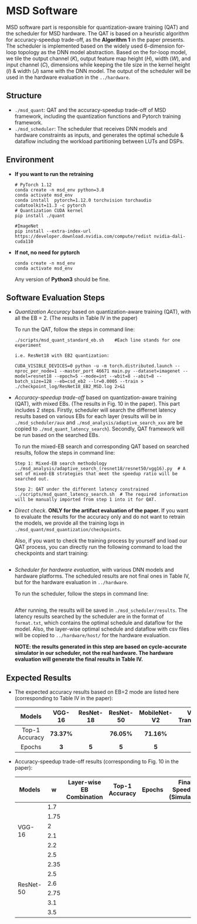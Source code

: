 # MSD Software
MSD software part is responsible for quantization-aware training (QAT) and the scheduler for MSD hardware. The QAT is based on a heuristic algorithm for accuracy-speedup trade-off, as the **Algorithm 1** in the paper presents. The scheduler is implemented based on the widely used 6-dimension for-loop topology as the DNN model abstraction. Based on the for-loop model, we tile the output channel ($K$), output feature map height ($H$), width ($W$), and input channel ($C$), dimensions while keeping the tile size in the kernel height ($I$) \& width ($J$) same with the DNN model. The output of the scheduler will be used in the hardware evaluation in the `../hardware`.

## Structure
* `./msd_quant`: QAT and the accuracy-speedup trade-off of MSD framework, including the quantization functions and Pytorch training framework.
* `./msd_scheduler`: The scheduler that receives DNN models and hardware constraints as inputs, and generates the optimal schedule & dataflow including the workload partitioning between LUTs and DSPs.

## Environment

- **If you want to run the retraining**

    ```
    # PyTorch 1.12
    conda create -n msd_env python=3.8 
    conda activate msd_env
    conda install  pytorch=1.12.0 torchvision torchaudio cudatoolkit=11.3 -c pytorch
    # Quantization CUDA kernel
    pip install ./quant

    #ImageNet
    pip install --extra-index-url https://developer.download.nvidia.com/compute/redist nvidia-dali-cuda110
    ```

- **If not, no need for pytorch**

    ```
    conda create -n msd_env
    conda activate msd_env
    ```

    Any version of **Python3** should be fine.

## Software Evaluation Steps
- *Quantization Accuracy* based on quantization-aware training (QAT), with all the EB = 2. (The results in Table IV in the paper)

    To run the QAT, follow the steps in command line:
    ```
    ./scripts/msd_quant_standard_eb.sh    #Each line stands for one experiment 
    
    i.e. ResNet18 with EB2 quantization:
    
    CUDA_VISIBLE_DEVICES=0 python -u -m torch.distributed.launch --nproc_per_node=1 --master_port 46671 main.py --dataset=imagenet --model=resnet18 --epoch=5 --mode=int --wbit=8 --abit=8 --batch_size=128 --eb=csd_eb2 --lr=0.0005 --train > ./checkpoint_log/ResNet18_EB2_MSD.log 2>&1

    ```

- *Accuracy-speedup trade-off* based on quantization-aware training (QAT), with mixed EBs. (The results in Fig. 10 in the paper). This part includes 2 steps. Firstly, scheduler will search the differnet latency results based on various EBs for each layer (results will be in `./msd_scheduler/aux` and `./msd_analysis/adaptive_search_xxx` are be copied to `./msd_quant_latency_search`). Secondly, QAT framework will be run based on the searched EBs.

    To run the mixed-EB search and corresponding QAT based on searched results, follow the steps in command line:
    ```
    Step 1: Mixed-EB search methodology
    ../msd_analysis/adaptive_search_(resnet18/resnet50/vgg16).py  # A set of mixed-EB strategies that meet the speedup ratio will be searched out. 
    
    Step 2: QAT under the different latency constrained
    ../scripts/msd_quant_latency_search.sh  # The required information will be manually imported from step 1 into it for QAT.

    ```

- *Direct check*. **ONLY for the artifact evaluation of the paper.** If you want to evaluate the results for the accuracy only and do not want to retrain the models, we provide all the training logs in `./msd_quant/msd_quantization/checkpoints`. 

    Also, if you want to check the training process by yourself and load our QAT process, you can directly run the following command to load the checkpoints and start training:
    ```

    ```

- *Scheduler for hardware evaluation*, with various DNN models and hardware platforms. The scheduled results are not final ones in Table IV, but for the hardware evaluation in `../hardware`.

    To run the scheduler, follow the steps in command line:
    ```

    ```

    After running, the results will be saved in `./msd_scheduler/results`. The latency results searched by the scheduler are in the format of `format.txt`, which contains the optimal schedule and dataflow for the model. Also, the layer-wise optimal schedule and dataflow with csv files will be copied to `../hardware/host/` for the hardware evaluation.

    **NOTE: the results generated in this step are based on cycle-accurate simulator in our scheduler, not the real hardware. The hardware evaluation will generate the final results in Table IV.**

## Expected Results
- The expected accuracy results based on EB=2 mode are listed here (corresponding to Table IV in the paper):

    | Models | VGG-16 | ResNet-18 | ResNet-50 | MobileNet-V2 | Vision Transformer |
    |:---:|:---:|:---:|:---:|:---:|:---:|
    | Top-1 Accuracy | **73.37%** |  | **76.05%** |  **71.16%** |  |
    | Epochs | **3** | **5** | **5** | **5** | **5** |

- Accuracy-speedup trade-off results (corresponding to Fig. 10 in the paper):

    <table>
    <thead>
    <tr>
        <th>Models</th>
        <th>w</th>
        <th>Layer-wise EB<br>Combination</th>
        <th>Top-1 Accuracy</th>
        <th>Epochs</th>
        <th>Final Speedup<br>(Simulator)</th>
    </tr>
    </thead>
    <tbody>
    <tr>
        <td rowspan="6">VGG-16</td>
        <td>1.7</td>
        <td></td>
        <td></td>
        <td></td>
        <td></td>
    </tr>
    <tr>
        <td>1.75</td>
        <td></td>
        <td></td>
        <td></td>
        <td></td>
    </tr>
    <tr>
        <td>2</td>
        <td></td>
        <td></td>
        <td></td>
        <td></td>
    </tr>
    <tr>
        <td>2.1</td>
        <td></td>
        <td></td>
        <td></td>
        <td></td>
    </tr>
    <tr>
        <td>2.2</td>
        <td></td>
        <td></td>
        <td></td>
        <td></td>
    </tr>
    <tr>
        <td>2.5</td>
        <td></td>
        <td></td>
        <td></td>
        <td></td>
    </tr>
    <tr>
        <td rowspan="6">ResNet-50</td>
        <td>2.35</td>
        <td></td>
        <td></td>
        <td></td>
        <td></td>
    </tr>
    <tr>
        <td>2.5</td>
        <td></td>
        <td></td>
        <td></td>
        <td></td>
    </tr>
    <tr>
        <td>2.6</td>
        <td></td>
        <td></td>
        <td></td>
        <td></td>
    </tr>
    <tr>
        <td>2.75</td>
        <td></td>
        <td></td>
        <td></td>
        <td></td>
    </tr>
    <tr>
        <td>3.1</td>
        <td></td>
        <td></td>
        <td></td>
        <td></td>
    </tr>
    <tr>
        <td>3.5</td>
        <td></td>
        <td></td>
        <td></td>
        <td></td>
    </tr>
    </tbody>